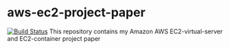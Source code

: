 # aws-ec2-project-paper
[![Build Status](https://travis-ci.org/shibumi/aws-ec2-project-paper.svg?branch=master)](https://travis-ci.org/shibumi/aws-ec2-project-paper)
This repository contains my Amazon AWS EC2-virtual-server and EC2-container project paper
